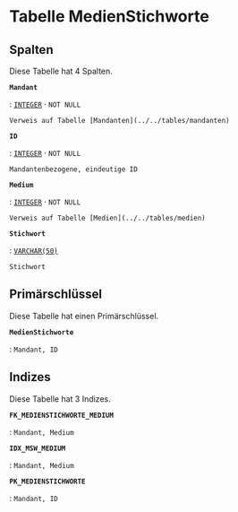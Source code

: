 # Tabelle **MedienStichworte**

## Spalten

Diese Tabelle hat 4 Spalten.

**`Mandant`**

:   [`INTEGER`](https://firebirdsql.org/file/documentation/html/en/refdocs/fblangref40/firebird-40-language-reference.html#fblangref40-datatypes-inttypes) · `NOT NULL`

    Verweis auf Tabelle [Mandanten](../../tables/mandanten)

**`ID`**

:   [`INTEGER`](https://firebirdsql.org/file/documentation/html/en/refdocs/fblangref40/firebird-40-language-reference.html#fblangref40-datatypes-inttypes) · `NOT NULL`

    Mandantenbezogene, eindeutige ID

**`Medium`**

:   [`INTEGER`](https://firebirdsql.org/file/documentation/html/en/refdocs/fblangref40/firebird-40-language-reference.html#fblangref40-datatypes-inttypes) · `NOT NULL`

    Verweis auf Tabelle [Medien](../../tables/medien)

**`Stichwort`**

:   [`VARCHAR(50)`](https://firebirdsql.org/file/documentation/html/en/refdocs/fblangref40/firebird-40-language-reference.html#fblangref40-datatypes-chartypes)

    Stichwort

## Primärschlüssel

Diese Tabelle hat einen Primärschlüssel.

**`MedienStichworte`**

:   `Mandant, ID`

## Indizes

Diese Tabelle hat 3 Indizes.

**`FK_MEDIENSTICHWORTE_MEDIUM`**

:   `Mandant, Medium`

**`IDX_MSW_MEDIUM`**

:   `Mandant, Medium`

**`PK_MEDIENSTICHWORTE`**

:   `Mandant, ID`
